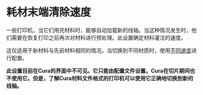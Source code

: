 耗材末端清除速度
====
一些打印机，当它们用完材料时，能够自动加载新的线轴。当这种情况发生时，他们需要在恢复打印之前再次对材料进行预处理。此设置确定材料灌注的速度。

这仅适用于新材料与先前材料相同的情况。当切换到不同材质时，使用[不同速度](material_flush_purge_speed.md)进行配置。

**此设置目前在Cura的界面中不可见。它只能由配置文件设置。Cura在切片期间也不使用它。但是，了解Cura材料文件格式的打印机可以使用它正确地切换到新的线轴。**
